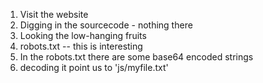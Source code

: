  1. Visit the website
 1. Digging in the sourcecode - nothing there
 1. Looking the low-hanging fruits
 1. robots.txt -- this is interesting
 1. In the robots.txt there are some base64 encoded strings
 1. decoding it point us to 'js/myfile.txt'

